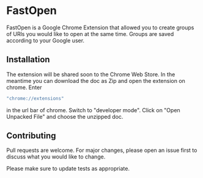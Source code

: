 # FastOpen
FastOpen is a Google Chrome Extension that allowed you to create groups of URls you would like to open at the same time.
Groups are saved according to your Google user.

## Installation
The extension will be shared soon to the Chrome Web Store.
In the meantime you can download the doc as Zip and open the extension on chrome.
Enter
```bash
"chrome://extensions"
``` 
in the url bar of chrome.
Switch to "developer mode".
Click on "Open Unpacked File" and choose the unzipped doc.

## Contributing
Pull requests are welcome. For major changes, please open an issue first to discuss what you would like to change.

Please make sure to update tests as appropriate.

